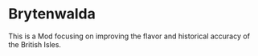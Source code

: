 # Brytenwalda
This is a Mod focusing on improving the flavor and historical accuracy of the British Isles. 
